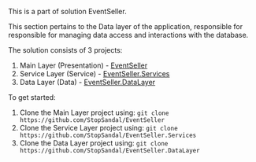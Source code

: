 This is a part of solution EventSeller.

This section pertains to the Data layer of the application, responsible for responsible for managing data access and interactions with the database.

The solution consists of 3 projects:

1. Main Layer (Presentation) - [EventSeller](https://github.com/StopSandal/EventSeller)
2. Service Layer (Service) - [EventSeller.Services](https://github.com/StopSandal/EventSeller.Services)
3. Data Layer (Data) - [EventSeller.DataLayer](https://github.com/StopSandal/EventSeller.DataLayer)

To get started:

1. Clone the Main Layer project using: `git clone https://github.com/StopSandal/EventSeller`
2. Clone the Service Layer project using: `git clone https://github.com/StopSandal/EventSeller.Services`
3. Clone the Data Layer project using: `git clone https://github.com/StopSandal/EventSeller.DataLayer`
